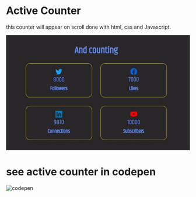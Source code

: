 # Active Counter

this counter will appear on scroll done with html, css and Javascript.

![active counter](./activeCounter.jpg)

# see active counter in codepen

![codepen](https://codepen.io/donnymz/pen/JjvJvXd)
